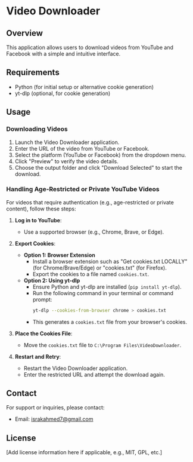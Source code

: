 # Video Downloader

## Overview
This application allows users to download videos from YouTube and Facebook with a simple and intuitive interface.

## Requirements
- Python (for initial setup or alternative cookie generation)
- yt-dlp (optional, for cookie generation)

## Usage
### Downloading Videos
1. Launch the Video Downloader application.
2. Enter the URL of the video from YouTube or Facebook.
3. Select the platform (YouTube or Facebook) from the dropdown menu.
4. Click "Preview" to verify the video details.
5. Choose the output folder and click "Download Selected" to start the download.

### Handling Age-Restricted or Private YouTube Videos
For videos that require authentication (e.g., age-restricted or private content), follow these steps:

1. **Log in to YouTube**:
   - Use a supported browser (e.g., Chrome, Brave, or Edge).

2. **Export Cookies**:
   - **Option 1: Browser Extension**
     - Install a browser extension such as "Get cookies.txt LOCALLY" (for Chrome/Brave/Edge) or "cookies.txt" (for Firefox).
     - Export the cookies to a file named `cookies.txt`.
   - **Option 2: Using yt-dlp**
     - Ensure Python and yt-dlp are installed (`pip install yt-dlp`).
     - Run the following command in your terminal or command prompt:
       ```bash
       yt-dlp --cookies-from-browser chrome > cookies.txt
       ```
     - This generates a `cookies.txt` file from your browser's cookies.

3. **Place the Cookies File**:
   - Move the `cookies.txt` file to `C:\Program Files\VideoDownloader`.

4. **Restart and Retry**:
   - Restart the Video Downloader application.
   - Enter the restricted URL and attempt the download again.

## Contact
For support or inquiries, please contact:
- Email: [israkahmed7@gmail.com](mailto:israkahmed7@gmail.com)

## License
[Add license information here if applicable, e.g., MIT, GPL, etc.]